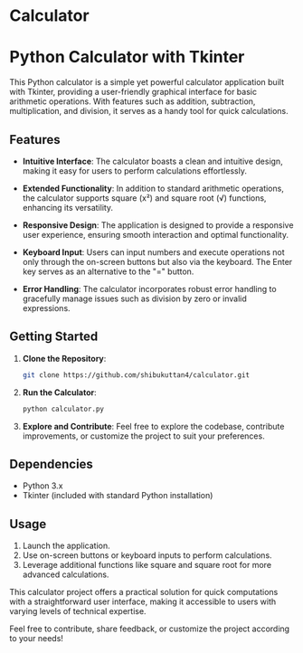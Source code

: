 # Calculator

# Python Calculator with Tkinter

This Python calculator is a simple yet powerful calculator application built with Tkinter, providing a user-friendly graphical interface for basic arithmetic operations. With features such as addition, subtraction, multiplication, and division, it serves as a handy tool for quick calculations.

## Features

- **Intuitive Interface**: The calculator boasts a clean and intuitive design, making it easy for users to perform calculations effortlessly.

- **Extended Functionality**: In addition to standard arithmetic operations, the calculator supports square (x²) and square root (√) functions, enhancing its versatility.

- **Responsive Design**: The application is designed to provide a responsive user experience, ensuring smooth interaction and optimal functionality.

- **Keyboard Input**: Users can input numbers and execute operations not only through the on-screen buttons but also via the keyboard. The Enter key serves as an alternative to the "=" button.

- **Error Handling**: The calculator incorporates robust error handling to gracefully manage issues such as division by zero or invalid expressions.

## Getting Started

1. **Clone the Repository**: 
   ```bash
   git clone https://github.com/shibukuttan4/calculator.git
   ```

2. **Run the Calculator**: 
   ```bash
   python calculator.py
   ```

3. **Explore and Contribute**: Feel free to explore the codebase, contribute improvements, or customize the project to suit your preferences.

## Dependencies

- Python 3.x
- Tkinter (included with standard Python installation)

## Usage

1. Launch the application.
2. Use on-screen buttons or keyboard inputs to perform calculations.
3. Leverage additional functions like square and square root for more advanced calculations.

This calculator project offers a practical solution for quick computations with a straightforward user interface, making it accessible to users with varying levels of technical expertise.

Feel free to contribute, share feedback, or customize the project according to your needs!
 
